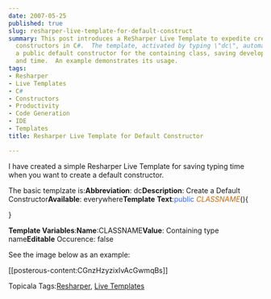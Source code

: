 ```yaml
---
date: 2007-05-25
published: true
slug: resharper-live-template-for-default-construct
summary: This post introduces a ReSharper Live Template to expedite creating default
  constructors in C#.  The template, activated by typing \"dc\", automatically inserts
  a public default constructor for the containing class, saving developers keystrokes
  and time.  An example demonstrates its usage.
tags:
- Resharper
- Live Templates
- C#
- Constructors
- Productivity
- Code Generation
- IDE
- Templates
title: Resharper Live Template for Default Constructor

---
```

I have created a simple Resharper Live Template for saving typing time when you want to create a default constructor.<p />The basic templzate is:<strong>Abbreviation</strong>: dc<strong>Description</strong>: Create a Default Constructor<strong>Available</strong>: everywhere<strong>Template</strong> <strong>Text</strong>:<span style="color: #3366ff;">public</span> <span style="color: #cc6600;">$CLASSNAME$</span>(){<p />}<p /><strong>Template Variables</strong>:<strong>Name</strong>:CLASSNAME<strong>Value</strong>: Containing type name<strong>Editable</strong> Occurence: false<p />See the image below as an example:<p />[[posterous-content:CGnzHzyzixIvAcGwmqBs]]<p />Topicala Tags:[Resharper](http://www.topicala.com/tag/Resharper), [Live Templates](http://www.topicala.com/tag/Live%20Templates)

